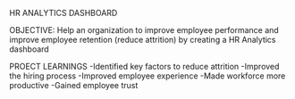 HR ANALYTICS DASHBOARD

OBJECTIVE: Help an organization to improve employee performance and improve employee retention (reduce attrition) by creating a HR Analytics dashboard

PROECT LEARNINGS
-Identified key factors to reduce attrition
-Improved the hiring process
-Improved employee experience
-Made workforce more productive
-Gained employee trust

